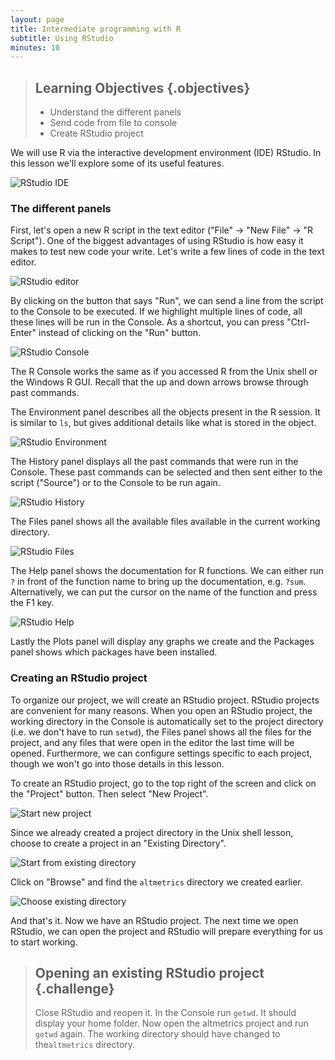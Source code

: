 ```yaml
---
layout: page
title: Intermediate programming with R
subtitle: Using RStudio
minutes: 10
---
```




> ## Learning Objectives {.objectives}
>
> * Understand the different panels
> * Send code from file to console
> * Create RStudio project

We will use R via the interactive development environment (IDE) RStudio.
In this lesson we'll explore some of its useful features.

![RStudio IDE](fig/rstudio-full.png)

### The different panels

First, let's open a new R script in the text editor ("File" -> "New File" -> "R Script").
One of the biggest advantages of using RStudio is how easy it makes to test new code your write.
Let's write a few lines of code in the text editor.

![RStudio editor](fig/rstudio-editor.png)

By clicking on the button that says "Run", we can send a line from the script to the Console to be executed.
If we highlight multiple lines of code, all these lines will be run in the Console.
As a shortcut, you can press "Ctrl-Enter" instead of clicking on the "Run" button.

![RStudio Console](fig/rstudio-console.png)

The R Console works the same as if you accessed R from the Unix shell or the Windows R GUI.
Recall that the up and down arrows browse through past commands.

The Environment panel describes all the objects present in the R session.
It is similar to `ls`, but gives additional details like what is stored in the object.

![RStudio Environment](fig/rstudio-environment.png)

The History panel displays all the past commands that were run in the Console.
These past commands can be selected and then sent either to the script ("Source") or to the Console to be run again.

![RStudio History](fig/rstudio-history.png)

The Files panel shows all the available files available in the current working directory.

![RStudio Files](fig/rstudio-files.png)

The Help panel shows the documentation for R functions.
We can either run `?` in front of the function name to bring up the documentation, e.g. `?sum`.
Alternatively, we can put the cursor on the name of the function and press the F1 key.

![RStudio Help](fig/rstudio-help.png)

Lastly the Plots panel will display any graphs we create and the Packages panel shows which packages have been installed.

### Creating an RStudio project

To organize our project, we will create an RStudio project.
RStudio projects are convenient for many reasons.
When you open an RStudio project,
the working directory in the Console is automatically set to the project directory (i.e. we don't have to run `setwd`),
the Files panel shows all the files for the project,
and any files that were open in the editor the last time will be opened.
Furthermore, we can configure settings specific to each project, though we won't go into those details in this lesson.

To create an RStudio project, go to the top right of the screen and click on the "Project" button.
Then select "New Project".

![Start new project](fig/start-new-project.png)

Since we already created a project directory in the Unix shell lesson, choose to create a project in an "Existing Directory".

![Start from existing directory](fig/project-exisiting-directory.png)

Click on "Browse" and find the `altmetrics` directory we created earlier.

![Choose existing directory](fig/project-choose-directory.png)

And that's it.
Now we have an RStudio project.
The next time we open RStudio, we can open the project and RStudio will prepare everything for us to start working.

> ## Opening an existing RStudio project {.challenge}
>
> Close RStudio and reopen it.
> In the Console run `getwd`.
> It should display your home folder.
> Now open the altmetrics project and run `getwd` again.
> The working directory should have changed to the`altmetrics` directory.
